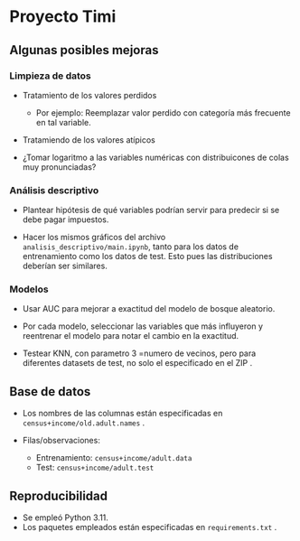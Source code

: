 # Proyecto Timi

## Algunas posibles mejoras

### Limpieza de datos

- Tratamiento de los valores perdidos
    - Por ejemplo: Reemplazar valor perdido con categoría más frecuente en tal variable.

- Tratamiendo de los valores atípicos

- ¿Tomar logaritmo a las variables numéricas con distribuicones de colas muy pronunciadas?

### Análisis descriptivo

- Plantear hipótesis de qué variables podrían servir para predecir si se debe pagar impuestos.

- Hacer los mismos gráficos del archivo `analisis_descriptivo/main.ipynb`, tanto para
los datos de entrenamiento como los datos de test. Esto pues las distribuciones deberían
ser similares.

### Modelos

- Usar AUC para mejorar a exactitud del modelo de bosque aleatorio.
- Por cada modelo, seleccionar las variables que más influyeron y reentrenar el modelo
para notar el cambio en la exactitud.

- Testear KNN, con parametro 3 =numero de vecinos, pero para diferentes datasets de test,
no solo el especificado en el ZIP .

## Base de datos

- Los nombres de las columnas están especificadas en `census+income/old.adult.names` .

- Filas/observaciones: 
  - Entrenamiento: `census+income/adult.data`
  - Test: `census+income/adult.test`


## Reproducibilidad

- Se empleó Python 3.11.
- Los paquetes empleados están especificadas en `requirements.txt` .
